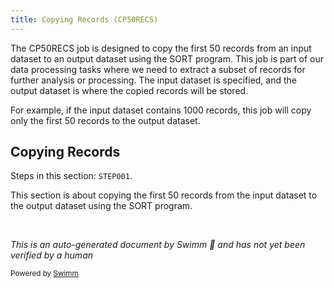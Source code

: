 ```yaml
---
title: Copying Records (CP50RECS)
---
```

The CP50RECS job is designed to copy the first 50 records from an input dataset to an output dataset using the SORT program. This job is part of our data processing tasks where we need to extract a subset of records for further analysis or processing. The input dataset is specified, and the output dataset is where the copied records will be stored.

For example, if the input dataset contains 1000 records, this job will copy only the first 50 records to the output dataset.

## Copying Records

Steps in this section: `STEP001`.

This section is about copying the first 50 records from the input dataset to the output dataset using the SORT program.

&nbsp;

*This is an auto-generated document by Swimm 🌊 and has not yet been verified by a human*

<SwmMeta version="3.0.0" repo-id="Z2l0aHViJTNBJTNBbWFpbmZyYW1lJTNBJTNBU3dpbW0tRGVtbw==" repo-name="mainframe"><sup>Powered by [Swimm](/)</sup></SwmMeta>
